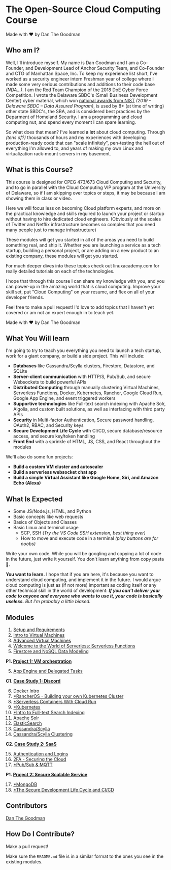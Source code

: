# The Open-Source Cloud Computing Course
Made with ❤️ by Dan The Goodman

## Who am I?

Well, I'll introduce myself. My name is Dan Goodman and I am a Co-Founder, and Development Lead of Anchor Security Team, and Co-Founder and CTO of Manhattan Space, Inc. To keep my experience list short, I've worked as a security engineer intern Freshman year of college where I made some very serious contributions and additions to their code base _(NDA...)_. I am the Red Team Champion of the 2018 DoE Cyber Force Competition. I wrote the Delaware SBDC's (Small Business Development Center) cyber material, which won [national awards from NIST](https://csrc.nist.gov/Projects/FISSEA/Contests-and-Awards/FISSEA-SATE-Winners) _(2019 - Delaware SBDC – Data Assured Program)_, is used by 8+ (at time of writing) other state SBDC's, the SBA, and is considered best practices by the Deparment of Homeland Security. I am a programming and cloud computing nut, and spend every moment I can spare learning.

So what does that mean? I've learned **a lot** about cloud computing. Through *(tens of?)* thousands of hours and my experiences with developing production-ready code that can "scale infinitely", pen-testing the hell out of everything I'm allowed to, and years of making my own Linux and virtualization rack-mount servers in my basement.

## What is this Course?

This course is designed for CPEG 473/673 Cloud Computing and Security, and to go in parallel with the Cloud Computing VIP program at the University of Delaware, so if I am skipping over topics or steps, it may be because I am showing them in class or video.

Here we will focus less on becoming Cloud platform experts, and more on the practical knowledge and skills required to launch your project or startup without having to hire dedicated cloud engineers. (Obviously at the scales of Twitter and Netflix infrastructure becomes so complex that you need many people just to manage infrastructure)

These modules will get you started in all of the areas you need to build something real, and ship it. Whether you are launching a service as a tech startup, building a personal project, or are adding on a new product to an existing company, these modules will get you started.

For much deeper dives into these topics check out linuxacademy.com for really detailed tutorials on each of the technologies.

I hope that through this course I can share my knowledge with you, and you can power-up in the amazing world that is cloud computing. Improve your skill set, put "Cloud Computing" on your resume, and flex on all of your developer friends.

Feel free to make a pull request! I'd love to add topics that I haven't yet covered or am not an expert enough in to teach yet.

Made with ❤️ by Dan The Goodman

## What You Will learn

I'm going to try to teach you everything you need to launch a tech startup, work for a giant company, or build a side project. This will include:

- **Databases** like Cassandra/Scylla clusters, Firestore, Datastore, and SQLite
- **Server-client communication** with HTTP/S, Pub/Sub, and secure Websockets to build powerful APIs
- **Distributed Computing** through manually clustering Virtual Machines, Serverless Functions, Docker, Kubernetes, Rancher, Google Cloud Run, Google App Engine, and event triggered workers
- **Supportive technologies** like Full-text search indexing with Apache Solr, Algolia, and custom built solutions, as well as interfacing with third party APIs
- **Security** in Multi-factor Authentication, Secure password handling, OAuth2, RBAC, and Security keys
- **Secure Development Life Cycle** with CI/CD, secure database/resource access, and secure key/token handling
- **Front End** with a sprinkle of HTML, JS, CSS, and React throughout the modules

We'll also do some fun projects:

- **Build a custom VM cluster and autoscaler**
- **Build a serverless websocket chat app**
- **Build a simple Virtual Assistant like Google Home, Siri, and Amazon Echo (Alexa)**

## What Is Expected

- Some JS/Node.js, HTML, and Python
- Basic concepts like web requests
- Basics of Objects and Classes
- Basic Linux and terminal usage
  - SCP, SSH *(Try the VS Code SSH extension, best thing ever)*
  - How to move and execute code in a terminal *(play buttons are for noobs)*

Write your own code. While you will be googling and copying a lot of code in the future, just write it yourself. You don't learn anything from copy pasta 🍝.

**You want to learn.**
I hope that if you are here, it's because you want to understand cloud computing, and implement it in the future. I would argue cloud computing is just as (if not more) important as coding itself or any other technical skill in the world of development: _**If you can't deliver your code to anyone and everyone who wants to use it, your code is basically useless.**_
*But I'm probably a little biased.*

## Modules

1. [Setup and Requirements](/setup_and_requirements)
2. [Intro to Virtual Machines](/intro_to_virtual_machines)
3. [Advanced Virtual Machines](/advanced_virtual_machines)
4. [Welcome to the World of Serverless: Serverless Functions](/serverless_functions)
5. [Firestore and NoSQL Data Modeling](/firestore)

**P1. [Project 1: VM orchestration](/orchestration)**

5. [App Engine and Delegated Tasks](/app_engine)

**C1. [Case Study 1: Discord](/c1-discord)**

6. [Docker Intro](/docker_intro)
7. [*RancherOS - Building your own Kubernetes Cluster](/rancher)
8. [*Serverless Containers With Cloud Run](/cloud-run)
9. [*Kubernetes](/kubernetes*)
10. [*Intro to Full-text Search Indexing](/indexing)
11. [Apache Solr](/apache-solr-indexing)
12. [ElasticSearch](/elasticsearch)
13. [Cassandra/Scylla](/cassandra-and-scylla)
14. [Cassandra/Scylla Clustering](/scylla-clustering)

**C2. [Case Study 2: SaaS](/c2-saas)**

15. [Authentication and Logins](/authentication-with-jwt)
16. [2FA - Securing the Cloud](/2fa)
17. [*Pub/Sub & MQTT](/pubsub)

**P1. [Project 2: Secure Scalable Service](/p2-secure-scalable-service)**

17. [*MongoDB](/mongodb)
18. [*The Secure Development Life Cycle and CI/CD](/secure-development-life-cycle)

<!-- 13. Secure Development Life Cycle (include dev keys vs. prod keys, secure token/api key handling) -->

<!-- 11. Infrastructure as Code - APIs and Terraform? -->
<!-- 1.  [Cloud Run and Stateless Containers](/08-cloud_run) -->
<!-- Google cloud datastore and dynamoDB -->
<!-- 2.  [Google Kubernetes Engine](/09-gke) -->
<!-- 3.  [Pub/Sub & MQTT - Cloud Messaging](/11-pubsub) -->
<!-- 4.  [Cloud Storage - Objects in the Cloud](/12-cloud_storage) -->
<!-- P2. [Project 2: TBD](/p2-) -->
<!-- 13.  [DialogFlow - Build your own assitant](/13-dialogflow) -->
<!-- P3. Build a simple digital assistant -->
<!-- MongoDB -->

## Contributors

[Dan The Goodman](https://github.com/danthegoodman1)

## How Do I Contribute?

Make a pull request!

Make sure the `README.md` file is in a similar format to the ones you see in the existing modules.

